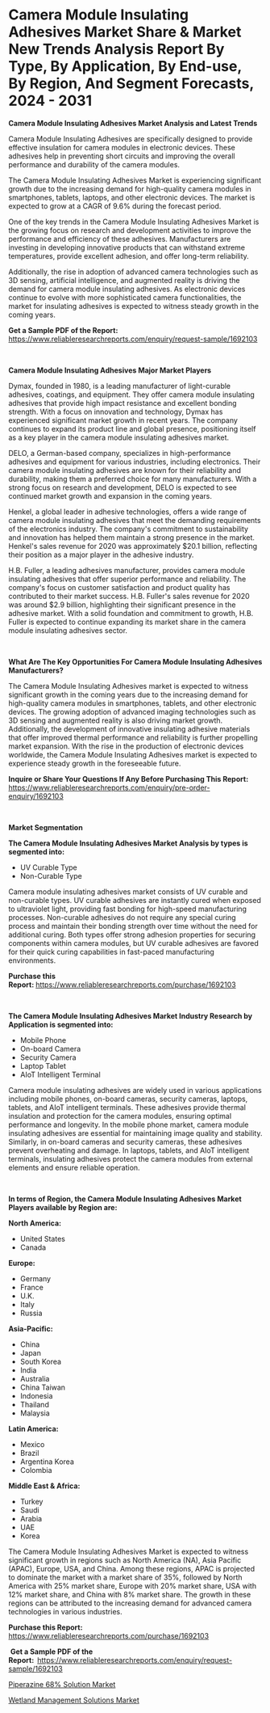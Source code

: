 <p><h1>Camera Module Insulating Adhesives Market Share & Market New Trends Analysis Report By Type, By Application, By End-use, By Region, And Segment Forecasts, 2024 - 2031</h1></p><p><strong>Camera Module Insulating Adhesives Market Analysis and Latest Trends</strong></p>
<p><p>Camera Module Insulating Adhesives are specifically designed to provide effective insulation for camera modules in electronic devices. These adhesives help in preventing short circuits and improving the overall performance and durability of the camera modules.</p><p>The Camera Module Insulating Adhesives Market is experiencing significant growth due to the increasing demand for high-quality camera modules in smartphones, tablets, laptops, and other electronic devices. The market is expected to grow at a CAGR of 9.6% during the forecast period. </p><p>One of the key trends in the Camera Module Insulating Adhesives Market is the growing focus on research and development activities to improve the performance and efficiency of these adhesives. Manufacturers are investing in developing innovative products that can withstand extreme temperatures, provide excellent adhesion, and offer long-term reliability.</p><p>Additionally, the rise in adoption of advanced camera technologies such as 3D sensing, artificial intelligence, and augmented reality is driving the demand for camera module insulating adhesives. As electronic devices continue to evolve with more sophisticated camera functionalities, the market for insulating adhesives is expected to witness steady growth in the coming years.</p></p>
<p><strong>Get a Sample PDF of the Report:&nbsp;</strong> <a href="https://www.reliableresearchreports.com/enquiry/request-sample/1692103">https://www.reliableresearchreports.com/enquiry/request-sample/1692103</a></p>
<p>&nbsp;</p>
<p><strong>Camera Module Insulating Adhesives Major Market Players</strong></p>
<p><p>Dymax, founded in 1980, is a leading manufacturer of light-curable adhesives, coatings, and equipment. They offer camera module insulating adhesives that provide high impact resistance and excellent bonding strength. With a focus on innovation and technology, Dymax has experienced significant market growth in recent years. The company continues to expand its product line and global presence, positioning itself as a key player in the camera module insulating adhesives market.</p><p>DELO, a German-based company, specializes in high-performance adhesives and equipment for various industries, including electronics. Their camera module insulating adhesives are known for their reliability and durability, making them a preferred choice for many manufacturers. With a strong focus on research and development, DELO is expected to see continued market growth and expansion in the coming years.</p><p>Henkel, a global leader in adhesive technologies, offers a wide range of camera module insulating adhesives that meet the demanding requirements of the electronics industry. The company's commitment to sustainability and innovation has helped them maintain a strong presence in the market. Henkel's sales revenue for 2020 was approximately $20.1 billion, reflecting their position as a major player in the adhesive industry.</p><p>H.B. Fuller, a leading adhesives manufacturer, provides camera module insulating adhesives that offer superior performance and reliability. The company's focus on customer satisfaction and product quality has contributed to their market success. H.B. Fuller's sales revenue for 2020 was around $2.9 billion, highlighting their significant presence in the adhesive market. With a solid foundation and commitment to growth, H.B. Fuller is expected to continue expanding its market share in the camera module insulating adhesives sector.</p></p>
<p>&nbsp;</p>
<p><strong>What Are The Key Opportunities For Camera Module Insulating Adhesives Manufacturers?</strong></p>
<p><p>The Camera Module Insulating Adhesives market is expected to witness significant growth in the coming years due to the increasing demand for high-quality camera modules in smartphones, tablets, and other electronic devices. The growing adoption of advanced imaging technologies such as 3D sensing and augmented reality is also driving market growth. Additionally, the development of innovative insulating adhesive materials that offer improved thermal performance and reliability is further propelling market expansion. With the rise in the production of electronic devices worldwide, the Camera Module Insulating Adhesives market is expected to experience steady growth in the foreseeable future.</p></p>
<p><strong>Inquire or Share Your Questions If Any Before Purchasing This Report:</strong> <a href="https://www.reliableresearchreports.com/enquiry/pre-order-enquiry/1692103">https://www.reliableresearchreports.com/enquiry/pre-order-enquiry/1692103</a></p>
<p>&nbsp;</p>
<p><strong>Market Segmentation</strong></p>
<p><strong>The Camera Module Insulating Adhesives Market Analysis by types is segmented into:</strong></p>
<p><ul><li>UV Curable Type</li><li>Non-Curable Type</li></ul></p>
<p><p>Camera module insulating adhesives market consists of UV curable and non-curable types. UV curable adhesives are instantly cured when exposed to ultraviolet light, providing fast bonding for high-speed manufacturing processes. Non-curable adhesives do not require any special curing process and maintain their bonding strength over time without the need for additional curing. Both types offer strong adhesion properties for securing components within camera modules, but UV curable adhesives are favored for their quick curing capabilities in fast-paced manufacturing environments.</p></p>
<p><strong>Purchase this Report:&nbsp;</strong><a href="https://www.reliableresearchreports.com/purchase/1692103">https://www.reliableresearchreports.com/purchase/1692103</a></p>
<p>&nbsp;</p>
<p><strong>The Camera Module Insulating Adhesives Market Industry Research by Application is segmented into:</strong></p>
<p><ul><li>Mobile Phone</li><li>On-board Camera</li><li>Security Camera</li><li>Laptop Tablet</li><li>AIoT Intelligent Terminal</li></ul></p>
<p><p>Camera module insulating adhesives are widely used in various applications including mobile phones, on-board cameras, security cameras, laptops, tablets, and AIoT intelligent terminals. These adhesives provide thermal insulation and protection for the camera modules, ensuring optimal performance and longevity. In the mobile phone market, camera module insulating adhesives are essential for maintaining image quality and stability. Similarly, in on-board cameras and security cameras, these adhesives prevent overheating and damage. In laptops, tablets, and AIoT intelligent terminals, insulating adhesives protect the camera modules from external elements and ensure reliable operation.</p></p>
<p>&nbsp;</p>
<p><strong>In terms of Region, the Camera Module Insulating Adhesives Market Players available by Region are:</strong></p>
<p>
    <p> <strong> North America: </strong>
        <ul>
            <li>United States</li>
            <li>Canada</li>
        </ul>
        </p> 
    <p> <strong> Europe: </strong>
        <ul>
            <li>Germany</li>
            <li>France</li>
            <li>U.K.</li>
            <li>Italy</li>
            <li>Russia</li>
        </ul>
        </p> 
    <p> <strong> Asia-Pacific: </strong>
        <ul>
            <li>China</li>
            <li>Japan</li>
            <li>South Korea</li>
            <li>India</li>
            <li>Australia</li>
            <li>China Taiwan</li>
            <li>Indonesia</li>
            <li>Thailand</li>
            <li>Malaysia</li>
        </ul>
        </p> 
    <p> <strong> Latin America: </strong>
        <ul>
            <li>Mexico</li>
            <li>Brazil</li>
            <li>Argentina Korea</li>
            <li>Colombia</li>
        </ul>
        </p> 
    <p> <strong> Middle East & Africa: </strong>
        <ul>
            <li>Turkey</li>
            <li>Saudi</li>
            <li>Arabia</li>
            <li>UAE</li>
            <li>Korea</li>
        </ul>
    </p>
    </p>
<p><p>The Camera Module Insulating Adhesives Market is expected to witness significant growth in regions such as North America (NA), Asia Pacific (APAC), Europe, USA, and China. Among these regions, APAC is projected to dominate the market with a market share of 35%, followed by North America with 25% market share, Europe with 20% market share, USA with 12% market share, and China with 8% market share. The growth in these regions can be attributed to the increasing demand for advanced camera technologies in various industries.</p></p>
<p><strong>Purchase this Report: </strong><a href="https://www.reliableresearchreports.com/purchase/1692103">https://www.reliableresearchreports.com/purchase/1692103</a></p>
<p>&nbsp;<strong>Get a Sample PDF of the Report:&nbsp;&nbsp;</strong><a href="https://www.reliableresearchreports.com/enquiry/request-sample/1692103">https://www.reliableresearchreports.com/enquiry/request-sample/1692103</a></p>
<p><strong></strong></p>
<p><p><a href="https://issuu.com/reportprime-2/docs/piperazine-68-solution-market-size-2030.pptx">Piperazine 68% Solution Market</a></p><p><a href="https://issuu.com/reportprime-2/docs/wetland-management-solutions-market-size-2030.pptx">Wetland Management Solutions Market</a></p></p>